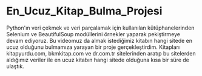 # En_Ucuz_Kitap_Bulma_Projesi
Python'ın veri çekmek ve veri parçalamak için kullanılan kütüphanelerinden Selenium ve BeautifulSoup modüllerini örnekler yaparak pekiştirmeye devam ediyoruz.  Bu videomuz da almak istediğimiz kitabın hangi sitede en ucuz olduğunu bulmamıza yarayan bir proje gerçekleştirdim. Kitapları kitapyurdu.com, bkmkitap.com ve dr.com.tr sitelerinden aratıp bu sitelerden aldığımız veriler ile en ucuz kitabın hangi sitede olduğuna kısa bir süre de ulaştık.
